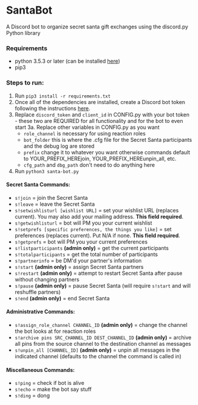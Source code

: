 # SantaBot

A Discord bot to organize secret santa gift exchanges using the discord.py Python library

### Requirements
- python 3.5.3 or later (can be installed [here](https://www.python.org/downloads/))
- pip3

### Steps to run:
1. Run `pip3 install -r requirements.txt`
2. Once all of the dependencies are installed, create a Discord bot token following the instructions [here](https://github.com/reactiflux/discord-irc/wiki/Creating-a-discord-bot-&-getting-a-token).
3. Replace `discord_token` and `client_id` in CONFIG.py with your bot token - these two are REQUIRED for all functionality and for the bot to even start
  3a. Replace other variables in CONFIG.py as you want
      - `role_channel` is necessary for using reaction roles
      - `bot_folder` this is where the .cfg file for the Secret Santa participants and the debug log are stored
      - `prefix` change it to whatever you want otherwise commands default to YOUR_PREFIX_HEREjoin, YOUR_PREFIX_HEREunpin_all, etc.
      - `cfg_path` and `dbg_path` don't need to do anything here
4. Run `python3 santa-bot.py`

#### Secret Santa Commands:

- `s!join` = join the Secret Santa
- `s!leave` = leave the Secret Santa
- `s!setwishlisturl [wishlist URL]` = set your wishlist URL (replaces current). You may also add your mailing address. __This field required__.
- `s!getwishlisturl` = bot will PM you your current wishlist
- `s!setprefs [specific preferences, the things you like]` = set preferences (replaces current). Put N/A if none. __This field required__.
- `s!getprefs` = bot will PM you your current preferences
- `s!listparticipants` **(admin only)** = get the current participants
- `s!totalparticipants` = get the total number of participants
- `s!partnerinfo` = be DM'd your partner's information
- `s!start` **(admin only)** = assign Secret Santa partners
- `s!restart` **(admin only)** = attempt to restart Secret Santa after pause without changing partners
- `s!pause` **(admin only)** = pause Secret Santa (will require `s!start` and will reshuffle partners)
- `s!end` **(admin only)** = end Secret Santa

#### Administrative Commands:
- `s!assign_role_channel CHANNEL_ID` **(admin only)** = change the channel the bot looks at for reaction roles
- `s!archive pins SRC_CHANNEL_ID DEST_CHANNEL_ID` **(admin only)** = archive all pins from the source channel to the destination channel as messages
- `s!unpin_all [CHANNEL_ID]` **(admin only)** = unpin all messages in the indicated channel (defaults to the channel the command is called in)

#### Miscellaneous Commands:

- `s!ping` = check if bot is alive
- `s!echo` = make the bot say stuff
- `s!ding` = dong
